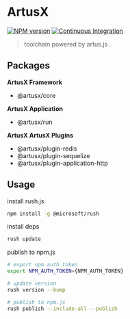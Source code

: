 # ArtusX

[![NPM version](https://img.shields.io/npm/v/@artusx/core.svg?style=flat-square)](https://npmjs.org/package/@artusx/core)
[![Continuous Integration](https://github.com/thonatos/artusx/actions/workflows/ci.yml/badge.svg)](https://github.com/thonatos/artusx/actions/workflows/ci.yml)

> toolchain powered by artus.js .

## Packages

**ArtusX Framework**

- @artusx/core

**ArtusX Application**

- @artusx/run

**ArtusX ArtusX Plugins**

- @artusx/plugin-redis
- @artusx/plugin-sequelize
- @artusx/plugin-application-http

## Usage

install rush.js

```bash
npm install -g @microsoft/rush
```

install deps

```bash
rush update
```

publish to npm.js

```bash
# export npm auth token
export NPM_AUTH_TOKEN={NPM_AUTH_TOKEN}

# update version
rush version --bump

# publish to npm.js
rush publish --include-all --publish
```
